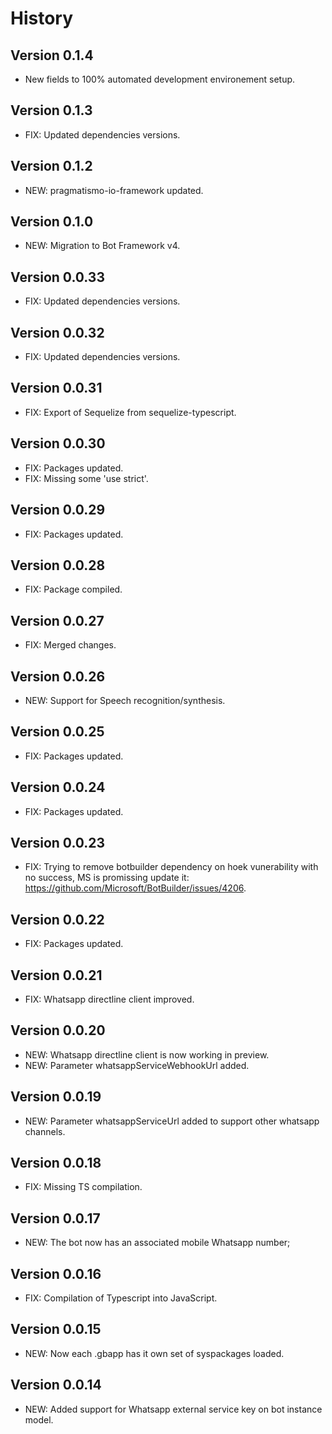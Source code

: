 # History

## Version 0.1.4

* New fields to 100% automated development environement setup.

## Version 0.1.3

- FIX: Updated dependencies versions.

## Version 0.1.2

- NEW: pragmatismo-io-framework updated.

## Version 0.1.0

- NEW: Migration to Bot Framework v4.

## Version 0.0.33

- FIX: Updated dependencies versions.

## Version 0.0.32

- FIX: Updated dependencies versions.

## Version 0.0.31

- FIX: Export of Sequelize from sequelize-typescript.

## Version 0.0.30

- FIX: Packages updated.
- FIX: Missing some 'use strict'.

## Version 0.0.29

- FIX: Packages updated.

## Version 0.0.28

- FIX: Package compiled.

## Version 0.0.27

- FIX: Merged changes.

## Version 0.0.26

- NEW: Support for Speech recognition/synthesis.

## Version 0.0.25

- FIX: Packages updated.

## Version 0.0.24

- FIX: Packages updated.

## Version 0.0.23

- FIX: Trying to remove botbuilder dependency on hoek vunerability with no success, MS is promissing update it: https://github.com/Microsoft/BotBuilder/issues/4206.

## Version 0.0.22

- FIX: Packages updated.

## Version 0.0.21

- FIX: Whatsapp directline client improved.

## Version 0.0.20

- NEW: Whatsapp directline client is now working in preview.
- NEW: Parameter whatsappServiceWebhookUrl added.

## Version 0.0.19

- NEW: Parameter whatsappServiceUrl added to support other whatsapp channels.

## Version 0.0.18

- FIX: Missing TS compilation.

## Version 0.0.17

- NEW: The bot now has an associated mobile Whatsapp number;

## Version 0.0.16

- FIX: Compilation of Typescript into JavaScript.

## Version 0.0.15

- NEW: Now each .gbapp has it own set of syspackages loaded.

## Version 0.0.14

- NEW: Added support for Whatsapp external service key on bot instance model.
